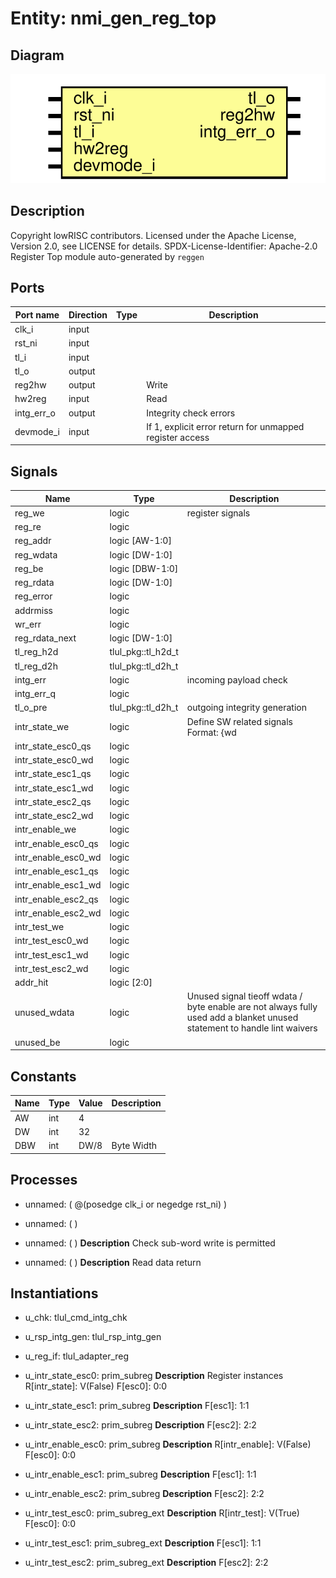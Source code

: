 # Entity: nmi_gen_reg_top

## Diagram

![Diagram](nmi_gen_reg_top.svg "Diagram")
## Description

Copyright lowRISC contributors.
 Licensed under the Apache License, Version 2.0, see LICENSE for details.
 SPDX-License-Identifier: Apache-2.0
 Register Top module auto-generated by `reggen`
 
## Ports

| Port name  | Direction | Type | Description                                              |
| ---------- | --------- | ---- | -------------------------------------------------------- |
| clk_i      | input     |      |                                                          |
| rst_ni     | input     |      |                                                          |
| tl_i       | input     |      |                                                          |
| tl_o       | output    |      |                                                          |
| reg2hw     | output    |      | Write                                                    |
| hw2reg     | input     |      | Read                                                     |
| intg_err_o | output    |      | Integrity check errors                                   |
| devmode_i  | input     |      | If 1, explicit error return for unmapped register access |
## Signals

| Name                | Type               | Description                                                                                                               |
| ------------------- | ------------------ | ------------------------------------------------------------------------------------------------------------------------- |
| reg_we              | logic              | register signals                                                                                                          |
| reg_re              | logic              |                                                                                                                           |
| reg_addr            | logic [AW-1:0]     |                                                                                                                           |
| reg_wdata           | logic [DW-1:0]     |                                                                                                                           |
| reg_be              | logic [DBW-1:0]    |                                                                                                                           |
| reg_rdata           | logic [DW-1:0]     |                                                                                                                           |
| reg_error           | logic              |                                                                                                                           |
| addrmiss            | logic              |                                                                                                                           |
| wr_err              | logic              |                                                                                                                           |
| reg_rdata_next      | logic [DW-1:0]     |                                                                                                                           |
| tl_reg_h2d          | tlul_pkg::tl_h2d_t |                                                                                                                           |
| tl_reg_d2h          | tlul_pkg::tl_d2h_t |                                                                                                                           |
| intg_err            | logic              | incoming payload check                                                                                                    |
| intg_err_q          | logic              |                                                                                                                           |
| tl_o_pre            | tlul_pkg::tl_d2h_t | outgoing integrity generation                                                                                             |
| intr_state_we       | logic              | Define SW related signals Format: <reg>_<field>_{wd|we|qs} or <reg>_{wd|we|qs} if field == 1 or 0                         |
| intr_state_esc0_qs  | logic              |                                                                                                                           |
| intr_state_esc0_wd  | logic              |                                                                                                                           |
| intr_state_esc1_qs  | logic              |                                                                                                                           |
| intr_state_esc1_wd  | logic              |                                                                                                                           |
| intr_state_esc2_qs  | logic              |                                                                                                                           |
| intr_state_esc2_wd  | logic              |                                                                                                                           |
| intr_enable_we      | logic              |                                                                                                                           |
| intr_enable_esc0_qs | logic              |                                                                                                                           |
| intr_enable_esc0_wd | logic              |                                                                                                                           |
| intr_enable_esc1_qs | logic              |                                                                                                                           |
| intr_enable_esc1_wd | logic              |                                                                                                                           |
| intr_enable_esc2_qs | logic              |                                                                                                                           |
| intr_enable_esc2_wd | logic              |                                                                                                                           |
| intr_test_we        | logic              |                                                                                                                           |
| intr_test_esc0_wd   | logic              |                                                                                                                           |
| intr_test_esc1_wd   | logic              |                                                                                                                           |
| intr_test_esc2_wd   | logic              |                                                                                                                           |
| addr_hit            | logic [2:0]        |                                                                                                                           |
| unused_wdata        | logic              | Unused signal tieoff wdata / byte enable are not always fully used add a blanket unused statement to handle lint waivers  |
| unused_be           | logic              |                                                                                                                           |
## Constants

| Name | Type | Value | Description |
| ---- | ---- | ----- | ----------- |
| AW   | int  | 4     |             |
| DW   | int  | 32    |             |
| DBW  | int  | DW/8  | Byte Width  |
## Processes
- unnamed: ( @(posedge clk_i or negedge rst_ni) )
- unnamed: (  )
- unnamed: (  )
**Description**
Check sub-word write is permitted

- unnamed: (  )
**Description**
Read data return

## Instantiations

- u_chk: tlul_cmd_intg_chk
- u_rsp_intg_gen: tlul_rsp_intg_gen
- u_reg_if: tlul_adapter_reg
- u_intr_state_esc0: prim_subreg
**Description**
Register instances
R[intr_state]: V(False)
F[esc0]: 0:0

- u_intr_state_esc1: prim_subreg
**Description**
F[esc1]: 1:1

- u_intr_state_esc2: prim_subreg
**Description**
F[esc2]: 2:2

- u_intr_enable_esc0: prim_subreg
**Description**
R[intr_enable]: V(False)
F[esc0]: 0:0

- u_intr_enable_esc1: prim_subreg
**Description**
F[esc1]: 1:1

- u_intr_enable_esc2: prim_subreg
**Description**
F[esc2]: 2:2

- u_intr_test_esc0: prim_subreg_ext
**Description**
R[intr_test]: V(True)
F[esc0]: 0:0

- u_intr_test_esc1: prim_subreg_ext
**Description**
F[esc1]: 1:1

- u_intr_test_esc2: prim_subreg_ext
**Description**
F[esc2]: 2:2

